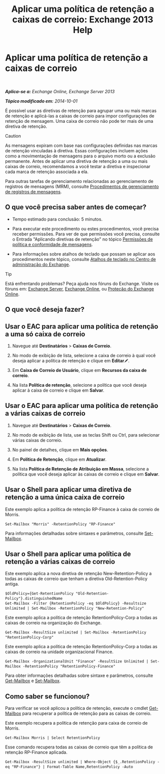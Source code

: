 ﻿---
title: 'Aplicar uma política de retenção a caixas de correio: Exchange 2013 Help'
TOCTitle: Aplicar uma política de retenção a caixas de correio
ms:assetid: 6ccc80db-d201-44f7-8d4b-473a89c14b2f
ms:mtpsurl: https://technet.microsoft.com/pt-br/library/Dd298052(v=EXCHG.150)
ms:contentKeyID: 50485780
ms.date: 05/22/2018
mtps_version: v=EXCHG.150
ms.translationtype: MT
---

# Aplicar uma política de retenção a caixas de correio

 

_**Aplica-se a:** Exchange Online, Exchange Server 2013_

_**Tópico modificado em:** 2014-10-01_

É possível usar as diretivas de retenção para agrupar uma ou mais marcas de retenção e aplicá-las a caixas de correio para impor configurações de retenção de mensagem. Uma caixa de correio não pode ter mais de uma diretiva de retenção.


> [!CAUTION]  
> As mensagens expiram com base nas configurações definidas nas marcas de retenção vinculadas à diretiva. Essas configurações incluem ações como a movimentação de mensagens para o arquivo morto ou a exclusão permanente. Antes de aplicar uma diretiva de retenção a uma ou mais caixas de correio, recomendamos a você testar a diretiva e inspecionar cada marca de retenção associada a ela.



Para outras tarefas de gerenciamento relacionadas ao gerenciamento de registros de mensagens (MRM), consulte [Procedimentos de gerenciamento de registros de mensagens](messaging-records-management-procedures-exchange-2013-help.md).

## O que você precisa saber antes de começar?

  - Tempo estimado para conclusão: 5 minutos.

  - Para executar este procedimento ou estes procedimentos, você precisa receber permissões. Para ver de que permissões você precisa, consulte o Entrada "Aplicando diretivas de retenção" no tópico [Permissões de política e conformidade de mensagens](messaging-policy-and-compliance-permissions-exchange-2013-help.md).

  - Para informações sobre atalhos de teclado que possam se aplicar aos procedimentos neste tópico, consulte [Atalhos de teclado no Centro de administração do Exchange](keyboard-shortcuts-in-the-exchange-admin-center-exchange-online-protection-help.md).


> [!TIP]
> Está enfrentando problemas? Peça ajuda nos fóruns do Exchange. Visite os fóruns em: <A href="https://go.microsoft.com/fwlink/p/?linkid=60612">Exchange Server</A>, <A href="https://go.microsoft.com/fwlink/p/?linkid=267542">Exchange Online</A>, ou <A href="https://go.microsoft.com/fwlink/p/?linkid=285351">Proteção do Exchange Online</A>.



## O que você deseja fazer?

## Usar o EAC para aplicar uma política de retenção a uma só caixa de correio

1.  Navegue até **Destinatários** \> **Caixas de Correio**.

2.  No modo de exibição de lista, selecione a caixa de correio à qual você deseja aplicar a política de retenção e clique em **Editar**![Ícone de edição](images/JJ218640.6f53ccb2-1f13-4c02-bea0-30690e6ea71d(EXCHG.150).gif "Ícone de edição").

3.  Em **Caixa de Correio de Usuário**, clique em **Recursos da caixa de correio**.

4.  Na lista **Política de retenção**, selecione a política que você deseja aplicar à caixa de correio e clique em **Salvar**.

## Usar o EAC para aplicar uma política de retenção a várias caixas de correio

1.  Navegue até **Destinatários** \> **Caixas de Correio**.

2.  No modo de exibição de lista, use as teclas Shift ou Ctrl, para selecionar várias caixas de correio.

3.  No painel de detalhes, clique em **Mais opções**.

4.  Em **Política de Retenção**, clique em **Atualizar**.

5.  Na lista **Política de Retenção de Atribuição em Massa**, selecione a política que você deseja aplicar às caixas de correio e clique em **Salvar**.

## Usar o Shell para aplicar uma diretiva de retenção a uma única caixa de correio

Este exemplo aplica a política de retenção RP-Finance à caixa de correio de Morris.

    Set-Mailbox "Morris" -RetentionPolicy "RP-Finance"

Para informações detalhadas sobre sintaxes e parâmetros, consulte [Set-Mailbox](https://technet.microsoft.com/pt-br/library/bb123981\(v=exchg.150\)).

## Usar o Shell para aplicar uma política de retenção a várias caixas de correio

Este exemplo aplica a nova diretiva de retenção New-Retention-Policy a todas as caixas de correio que tenham a diretiva Old-Retention-Policy antiga.

    $OldPolicy={Get-RetentionPolicy "Old-Retention-Policy"}.distinguishedName
    Get-Mailbox -Filter {RetentionPolicy -eq $OldPolicy} -Resultsize Unlimited | Set-Mailbox -RetentionPolicy "New-Retention-Policy"

Este exemplo aplica a política de retenção RetentionPolicy-Corp a todas as caixas de correio na organização do Exchange.

    Get-Mailbox -ResultSize unlimited | Set-Mailbox -RetentionPolicy "RetentionPolicy-Corp"

Este exemplo aplica a política de retenção RetentionPolicy-Corp a todas as caixas de correio na unidade organizacional Finance.

    Get-Mailbox -OrganizationalUnit "Finance" -ResultSize Unlimited | Set-Mailbox -RetentionPolicy "RetentionPolicy-Finance"

Para obter informações detalhadas sobre sintaxe e parâmetros, consulte [Get-Mailbox](https://technet.microsoft.com/pt-br/library/bb123685\(v=exchg.150\)) e [Set-Mailbox](https://technet.microsoft.com/pt-br/library/bb123981\(v=exchg.150\)).

## Como saber se funcionou?

Para verificar se você aplicou a política de retenção, execute o cmdlet [Get-Mailbox](https://technet.microsoft.com/pt-br/library/bb123685\(v=exchg.150\)) para recuperar a política de retenção para as caixas de correio.

Este exemplo recupera a política de retenção para caixa de correio de Morris.

    Get-Mailbox Morris | Select RetentionPolicy

Esse comando recupera todas as caixas de correio que têm a política de retenção RP-Finance aplicada.

    Get-Mailbox -ResultSize unlimited | Where-Object {$_.RetentionPolicy -eq "RP-Finance"} | Format-Table Name,RetentionPolicy -Auto

